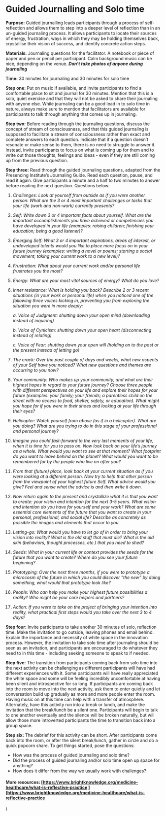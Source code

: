 # Guided Journalling and Solo time

**Purpose:** Guided journalling leads participants through a process of self-reflection and allows them to step into a deeper level of reflection than in an un-guided journaling process. It allows participants to locate their sources of energy, frustration, ways in which they may be holding themselves back, crystallise their vision of success, and identify concrete action steps.

**Materials:** Journaling questions for the facilitator. A notebook or piece of paper and pen or pencil per participant. Calm background music can be nice, depending on the venue. _**Don’t take photos of anyone during journaling**_

**Time:** 30 minutes for journaling and 30 minutes for solo time

**Step one:** Put on music if available, and invite participants to find a comfortable place to sit and journal for 30 minutes. Mention that this is a solo, quiet exercise and that they will not be asked to share their journaling with anyone else. While journaling can be a good lead in to solo time in nature, always make sure to mention that facilitators are available for participants to talk through anything that comes up in journaling.

**Step two:** Before reading through the journaling questions, discuss the concept of stream of consciousness, and that this guided journaling is supposed to facilitate a stream of consciousness rather than exact and complete answers to each question. Indicate that if a question doesn’t resonate or make sense to them, there is no need to struggle to answer it. Instead, invite participants to focus on what is coming up for them and to write out those thoughts, feelings and ideas - even if they are still coming up from the previous question.

**Step three:** Read through the guided journaling questions, adapted from the Presencing Institute’s Journaling Guide. Read each question, pause, and read it again. Give participants a minute and a half to two minutes to answer before reading the next question. Questions below.

1. _Challenges: Look at yourself from outside as if you were another person: What are the 3 or 4 most important challenges or tasks that your life \(work and non-work\) currently presents?_
2. _Self: Write down 3 or 4 important facts about yourself. What are the important accomplishments you have achieved or competencies you have developed in your life \(examples: raising children; finishing your education; being a good listener\)?_
3. _Emerging Self: What 3 or 4 important aspirations, areas of interest, or undeveloped talents would you like to place more focus on in your future journey \(examples: writing a novel or poems; starting a social movement; taking your current work to a new level\)?_
4. _Frustration: What about your current work and/or personal life frustrates you the most?_
5. _Energy: What are your most vital sources of energy? What do you love?_
6. _Inner resistance: What is holding you back? Describe 2 or 3 recent situations \(in your work or personal life\) when you noticed one of the following three voices kicking in, preventing you from exploring the situation you were in more deeply:_

   _a. Voice of Judgment: shutting down your open mind \(downloading instead of inquiring\)_

   _b. Voice of Cynicism: shutting down your open heart \(disconnecting instead of relating\)_

   _c. Voice of Fear: shutting down your open will \(holding on to the past or the present instead of letting go\)_

7. _The crack: Over the past couple of days and weeks, what new aspects of your Self have you noticed? What new questions and themes are occurring to you now?_
8. _Your community: Who makes up your community, and what are their highest hopes in regard to your future journey? Choose three people with different perspectives on your life and explore their hopes for your future \(examples: your family; your friends; a parentless child on the street with no access to food, shelter, safety, or education\). What might you hope for if you were in their shoes and looking at your life through their eyes?_
9. _Helicopter: Watch yourself from above \(as if in a helicopter\). What are you doing? What are you trying to do in this stage of your professional and personal journey?_
10. _Imagine you could fast-forward to the very last moments of your life, when it is time for you to pass on. Now look back on your life’s journey as a whole. What would you want to see at that moment? What footprint do you want to leave behind on the planet? What would you want to be remembered for by the people who live on after you?_
11. _From that \(future\) place, look back at your current situation as if you were looking at a different person. Now try to help that other person from the viewpoint of your highest future Self. What advice would you give? Feel and sense what the advice is and then write it down._
12. _Now return again to the present and crystallize what it is that you want to create: your vision and intention for the next 3-5 years. What vision and intention do you have for yourself and your work? What are some essential core elements of the future that you want to create in your personal, professional, and social life? Describe as concretely as possible the images and elements that occur to you._
13. _Letting-go: What would you have to let go of in order to bring your vision into reality? What is the old stuff that must die? What is the old skin \(behaviors, thought processes, etc.\) that you need to shed?_
14. _Seeds: What in your current life or context provides the seeds for the future that you want to create? Where do you see your future beginning?_
15. _Prototyping: Over the next three months, if you were to prototype a microcosm of the future in which you could discover “the new” by doing something, what would that prototype look like?_
16. _People: Who can help you make your highest future possibilities a reality? Who might be your core helpers and partners?_
17. _Action: If you were to take on the project of bringing your intention into reality, what practical first steps would you take over the next 3 to 4 days?_

**Step four:** Invite participants to take another 30 minutes of solo, reflection time. Make the invitation to go outside, leaving phones and email behind. Explain the importance and necessity of white space in the innovation process. However, the invitation to take solo time after journaling should be seen as an invitation, and participants are encouraged to do whatever they need to in this time - including seeking someone to speak to if needed.

**Step five:** The transition from participants coming back from solo time into the next activity can be challenging as different participants will have had different experiences with it. Some participants will have really appreciated the white space and some will be feeling incredibly uncomfortable at having been silent and introspective for so long. If participants are coming back into the room to move into the next activity, ask them to enter quietly and let conversation build up gradually as more and more people enter the room. Having music on at this time can help with a transfer of atmosphere. Alternately, have this activity run into a break or lunch, and make the invitation that the break/lunch be a silent one. Participants will begin to talk to one another eventually and the silence will be broken naturally, but will allow those more introverted participants the time to transition back into a group space.

**Step six:** The debrief for this activity can be short. After participants come back into the room, or after the silent break/lunch, gather in circle and do a quick popcorn share. To get things started, pose the questions: 

* How was the process of guided journaling and solo time? 
* Did the process of guided journaling and/or solo time open up space for anything? 
* How does it differ from the way we usually work with challenges?



#### More resources: [https://www.brightknowledge.org/medicine-healthcare/what-is-reflective-practice ](https://www.brightknowledge.org/medicine-healthcare/what-is-reflective-practice
)

